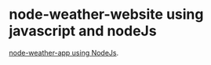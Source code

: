 # node-weather-website using javascript and nodeJs
[node-weather-app using NodeJs](https://weather-app-minimalistic.herokuapp.com/).
